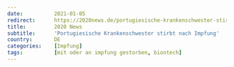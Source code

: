 ```yaml
---
date:          2021-01-05
redirect:      https://2020news.de/portugiesische-krankenschwester-stirbt-nach-impfung/
title:         2020 News
subtitle:      'Portugiesische Krankenschwester stirbt nach Impfung'
country:       DE
categories:    [Impfung]
tags:          [mit oder an impfung gestorben, biontech]
---
```

